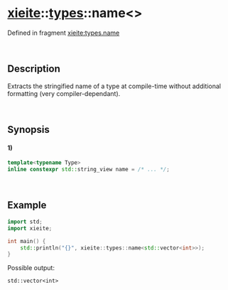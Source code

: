 # [xieite](../../xieite.md)\:\:[types](../../types.md)\:\:name\<\>
Defined in fragment [xieite:types.name](../../../src/types/name.cpp)

&nbsp;

## Description
Extracts the stringified name of a type at compile-time without additional formatting (very compiler-dependant).

&nbsp;

## Synopsis
#### 1)
```cpp
template<typename Type>
inline constexpr std::string_view name = /* ... */;
```

&nbsp;

## Example
```cpp
import std;
import xieite;

int main() {
    std::println("{}", xieite::types::name<std::vector<int>>);
}
```
Possible output:
```
std::vector<int>
```
